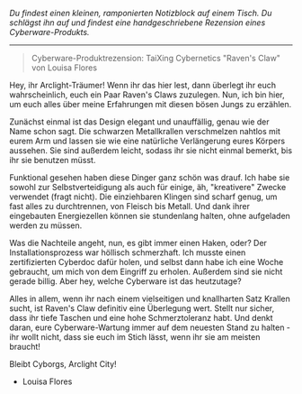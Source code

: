 _Du findest einen kleinen, ramponierten Notizblock auf einem Tisch. Du schlägst ihn auf und findest eine handgeschriebene Rezension eines Cyberware-Produkts._

---

> Cyberware-Produktrezension: TaiXing Cybernetics "Raven's Claw"
> von Louisa Flores

Hey, ihr Arclight-Träumer! Wenn ihr das hier lest, dann überlegt ihr euch wahrscheinlich, euch ein Paar Raven's Claws zuzulegen. Nun, ich bin hier, um euch alles über meine Erfahrungen mit diesen bösen Jungs zu erzählen.

Zunächst einmal ist das Design elegant und unauffällig, genau wie der Name schon sagt. Die schwarzen Metallkrallen verschmelzen nahtlos mit eurem Arm und lassen sie wie eine natürliche Verlängerung eures Körpers aussehen. Sie sind außerdem leicht, sodass ihr sie nicht einmal bemerkt, bis ihr sie benutzen müsst.

Funktional gesehen haben diese Dinger ganz schön was drauf. Ich habe sie sowohl zur Selbstverteidigung als auch für einige, äh, "kreativere" Zwecke verwendet (fragt nicht). Die einziehbaren Klingen sind scharf genug, um fast alles zu durchtrennen, von Fleisch bis Metall. Und dank ihrer eingebauten Energiezellen können sie stundenlang halten, ohne aufgeladen werden zu müssen.

Was die Nachteile angeht, nun, es gibt immer einen Haken, oder? Der Installationsprozess war höllisch schmerzhaft. Ich musste einen zertifizierten Cyberdoc dafür holen, und selbst dann habe ich eine Woche gebraucht, um mich von dem Eingriff zu erholen. Außerdem sind sie nicht gerade billig. Aber hey, welche Cyberware ist das heutzutage?

Alles in allem, wenn ihr nach einem vielseitigen und knallharten Satz Krallen sucht, ist Raven's Claw definitiv eine Überlegung wert. Stellt nur sicher, dass ihr tiefe Taschen und eine hohe Schmerztoleranz habt. Und denkt daran, eure Cyberware-Wartung immer auf dem neuesten Stand zu halten - ihr wollt nicht, dass sie euch im Stich lässt, wenn ihr sie am meisten braucht!

Bleibt Cyborgs, Arclight City!

- Louisa Flores
